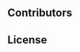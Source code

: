 <!--emdaer-p
  - '@emdaer/plugin-import'
  - path: .emdaer/docs/title.md
    runEmdaer: false
-->

<!--emdaer-p
  - '@emdaer/plugin-import'
  - path: .emdaer/docs/header.md
    runEmdaer: true
-->

<!--emdaer-t
  - '@emdaer/transform-table-of-contents'
-->
<!--emdaer-p
 - '@emdaer/plugin-shields'
 - shields:
     - alt: 'Travis'
       image: 'travis/contentacms/contentajs-graphql.svg'
       link: 'https://travis-ci.org/contentacms/contentajs-graphql/'
       style: 'flat-square'
     - alt: 'Coverage'
       image: 'coveralls/github/contentacms/contentajs-graphql.svg'
       link: 'https://coveralls.io/github/contentacms/contentajs-graphql/'
       style: 'flat-square'
     - alt: 'David Dependency Management'
       image: 'david/contentacms/contentajs-graphql.svg'
       link: 'https://david-dm.org/contentacms/contentajs-graphql'
       style: 'flat-square'
     - alt: 'Last Commit'
       image: 'github/last-commit/contentacms/contentajs-graphql.svg'
       link: 'https://github.com/contentacms/contentajs-graphql'
       style: 'flat-square'
     - alt: 'Node'
       image: 'node/v/@contentacms/contentajs-graphql.svg'
       link: 'http://npmjs.com/package/@contentacms/contentajs-graphql'
       style: 'flat-square'
     - alt: 'Documented with emdaer'
       image: 'badge/📓-documented%20with%20emdaer-F06632.svg'
       link: 'https://github.com/emdaer/emdaer'
       style: 'flat-square'
-->

<!--emdaer-p
  - '@emdaer/plugin-import'
  - path: .emdaer/docs/benefits.md
    runEmdaer: false
-->

<!--emdaer-p
  - '@emdaer/plugin-import'
  - path: .emdaer/docs/install.md
    runEmdaer: false
-->

<!--emdaer-p
  - '@emdaer/plugin-import'
  - path: .emdaer/docs/directive.md
    runEmdaer: false
-->

## Contributors
<!--emdaer-p
  - '@emdaer/plugin-contributors-details-github'
-->

## License
<!--emdaer-p
  - '@emdaer/plugin-license-reference'
-->

<!--emdaer-t
  - '@emdaer/transform-prettier'
  - options:
      proseWrap: preserve
      singleQuote: true
      trailingComma: es5
-->
